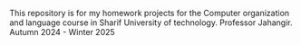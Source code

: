 This repository is for my homework projects for the Computer organization and language course in Sharif University of technology. Professor Jahangir. Autumn 2024 - Winter 2025
